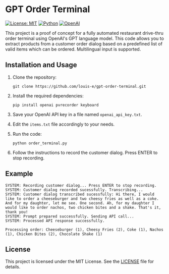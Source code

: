 # GPT Order Terminal

[![License: MIT](https://img.shields.io/badge/License-MIT-yellow.svg)](https://opensource.org/licenses/MIT)
[![Python](https://img.shields.io/badge/python-3.8-blue.svg)](https://www.python.org/downloads/release/python-380/)
[![OpenAI](https://img.shields.io/badge/OpenAI-API-00d2ff.svg)](https://beta.openai.com/)

This project is a proof of concept for a fully automated restaurant drive-thru order terminal using OpenAI's GPT language model. This code allows you to extract products from a customer order dialog based on a predefined list of valid items which can be ordered. Multilingual input is supported.

## Installation and Usage

1. Clone the repository:

   ```shell
   git clone https://github.com/louis-e/gpt-order-terminal.git
   ```

2. Install the required dependencies:

   ```shell
   pip install openai pvrecorder keyboard
   ```

3. Save your OpenAI API key in a file named `openai_api_key.txt`.

4. Edit the `items.txt` file accordingly to your needs.

5. Run the code:

   ```shell
   python order_terminal.py
   ```

5. Follow the instructions to record the customer dialog. Press ENTER to stop recording.

## Example

```
SYSTEM: Recording customer dialog... Press ENTER to stop recording.
SYSTEM: Customer dialog recorded sucessfully. Transcribing...
SYSTEM: Customer dialog transcribed sucessfully: Hi there, I would like to order a cheeseburger and two cheesy fries as well as a coke. And for my daughter, let me see. One second. Ah, for my daughter I would like to order nachos, two chicken bites and a shake. That's it, thank you!
SYSTEM: Prompt prepared successfully. Sending API call...
SYSTEM: Processed API response successfully.

Processing order: Cheeseburger (1), Cheesy Fries (2), Coke (1), Nachos (1), Chicken Bites (2), Chocolate Shake (1)
```

## License

This project is licensed under the MIT License. See the [LICENSE](LICENSE) file for details.